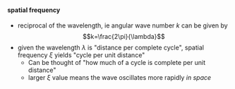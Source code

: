 #### spatial frequency
- reciprocal of the wavelength, ie angular wave number $k$ can be given by 
$$k=\frac{2\pi}{\lambda}$$
- given the wavelength $\lambda$ is "distance per complete cycle", spatial frequency $\xi$  yields "cycle per unit distance"
	- Can be thought of "how much of a cycle is complete per unit distance"
	- larger $\xi$ value means the wave oscillates more rapidly *in space*